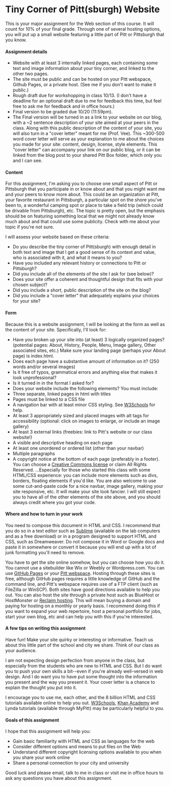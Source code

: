 # Tiny Corner of Pitt(sburgh) Website
This is your major assignment for the Web section of this course. It will count for 10% of your final grade. Through one of several hosting options, you will put up a small website featuring a little part of Pitt or Pittsburgh that you know.

#### Assignment details
* Website with at least 3 internally linked pages, each containing some text and image information about your tiny corner, and linked to the other two pages.
* The site must be public and can be hosted on your Pitt webspace, Github Pages, or a private host. (See me if you don't want to make it public.)
* Rough draft due for workshopping in class 10/13. (I don't have a deadline for an optional draft due to me for feedback this time, but feel free to ask me for feedback and in office hours.)
* Final version to be graded due 10/20 (11:59pm).
* The Final version will be turned in as a link to your website on our blog, with a ~2 sentence description of your site aimed at your peers in the class. Along with this public description of the content of your site, you will also turn in a "cover letter" meant for me (Prof. Vee). This ~300-500 word cover letter will serve as your explanation to me about the choices you made for your site: content, design, license, style elements. This "cover letter" can accompany your link on our public blog, or it can be linked from the blog post to your shared Pitt Box folder, which only you and I can see.

#### Content
For this assignment, I'm asking you to choose one small aspect of Pitt or Pittsburgh that you participate in or know about and that you might want me and your peers to know more about. This could be an organization at Pitt, your favorite restaurant in Pittsburgh, a particular spot on the shore you've been to, a wonderful camping spot or place to take a field trip (which could be drivable from Pittsburgh), etc. The topic is pretty open, but the emphasis should be on featuring something local that we might not already know much about and that could use some publicity. Check with me about your topic if you're not sure. 

I will assess your website based on these criteria:
* Do you describe the tiny corner of Pitt(sburgh) with enough detail in both text and image that I get a good sense of its context and value, who is associated with it, and what it means to you? 
* Have you included any relevant history or connections to Pitt or Pittsburgh?
* Did you include all of the elements of the site I ask for (see below)?
* Does your site offer a coherent and thoughtful design that fits with your chosen subject?
* Did you include a short, public description of the site on the blog? 
* Did you include a "cover letter" that adequately explains your choices for your site?


#### Form
Because this is a website assignment, I will be looking at the form as well as the content of your site. Specifically, I'll look for:

* Have you broken up your site into (at least) 3 logically organized pages? (potential pages: About, History, People, Menu, Image gallery, Other associated sites, etc.) Make sure your landing page (perhaps your About page) is index.html.
* Does each page have a substantive amount of information on it? (250 words and/or several images)
* Is it free of typos, grammatical errors and anything else that makes it look unprofessional?
* Is it turned in in the format I asked for?
* Does your website include the following elements? You must include:
 * Three separate, linked pages in html with titles
 * Pages must be linked to a CSS file
 * A navigation bar with at least minor CSS styling. See [W3Schools](http://www.w3schools.com/css/css_navbar.asp) for help.
 * At least 3 appropriately sized and placed images with alt tags for accessibility (optional: click on images to enlarge, or include an image gallery)
 * At least 3 external links (freebies: link to Pitt's website or our class website!)
 * A visible and descriptive heading on each page
 * At least one unordered or ordered list (other than your navbar)
 * Multiple paragraphs
 * A copyright notice at the bottom of each page (preferably in a footer). You can choose a [Creative Commons license](https://creativecommons.org/share-your-work/) or claim All Rights Reserved.
...Especially for those who started this class with some HTML/CSS experience: you can include more elements such as divs, borders, floating elements if you'd like. You are also welcome to use some cut-and-paste code for a nice navbar, image gallery, making your site responsive, etc. It will make your site look fancier. I will still expect you to have all of the other elements of the site above, and you should always credit where you got your code. 

#### Where and how to turn in your work
You need to compose this document in HTML and CSS. I recommend that you do so in a text editor such as [Sublime](https://www.sublimetext.com/) (available on the lab computers and as a free download) or in a program designed to support HTML and CSS, such as Dreamweaver. Do not compose it in Word or Google docs and paste it in somewhere or convert it because you will end up with a lot of junk formatting you'll need to remove.

You have to get the site online somehow, but you can choose how you do it. You cannot use a sitebuilder like Wix or Weebly or Wordpress.com. You can use [GitHub Pages](https://pages.github.com/) or your [Pitt webspace](http://technology.pitt.edu/support/creating-your-own-web-site). Hosting through these sites is free, although GitHub pages requires a little knowledge of GitHub and the command line, and Pitt's webspace requires use of a FTP client (such as FileZilla or WinSCP). Both sites have good directions available to help you out. You can also host the site through a private host such as BlueHost or HostMonster or [Reclaim hosting](https://reclaimhosting.com/shared-hosting/). This will mean buying a domain and paying for hosting on a monthly or yearly basis. I recommend doing this if you want to expand your web repertoire, host a personal portfolio for jobs, start your own blog, etc and can help you with this if you're interested.


#### A few tips on writing this assignment
Have fun! Make your site quirky or interesting or informative. Teach us about this little part of the school and city we share. Think of our class as your audience.

I am not expecting design perfection from anyone in the class, but especially from the students who are new to HTML and CSS. But I do want you to push your own skills a bit--even if you're already well-versed in web design. And I do want you to have put some thought into the information you present and the way you present it. Your cover letter is a chance to explain the thought you put into it.

I encourage you to use me, each other, and the 8 billion HTML and CSS tutorials available online to help you out. [W3Schools](http://www.w3schools.com/), [Khan Academy](https://www.khanacademy.org/computing/computer-programming/html-css) and Lynda tutorials (available through MyPitt) may be particularly helpful to you.


#### Goals of this assignment
I hope that this assignment will help you:

* Gain basic familiarity with HTML and CSS as languages for the web
* Consider different options and means to put files on the Web
* Understand different copyright licensing options available to you when you share your work online
* Share a personal connection to your city and university

Good luck and please email, talk to me in class or visit me in office hours to ask any questions you have about this assignment.

